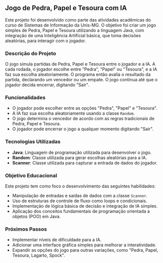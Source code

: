 ## Jogo de Pedra, Papel e Tesoura com IA

Este projeto foi desenvolvido como parte das atividades acadêmicas do curso de Sistemas de Informação da Unis-MG. O objetivo foi criar um jogo simples de Pedra, Papel e Tesoura utilizando a linguagem Java, com integração de uma Inteligência Artificial básica, que toma decisões aleatórias, para interagir com o jogador.

### Descrição do Projeto
O jogo simula partidas de Pedra, Papel e Tesoura entre o jogador e a IA. A cada rodada, o jogador escolhe entre "Pedra", "Papel" ou "Tesoura", e a IA faz sua escolha aleatoriamente. O programa então avalia o resultado da partida, declarando um vencedor ou um empate. O jogo continua até que o jogador decida encerrar, digitando "Sair".

### Funcionalidades
- O jogador pode escolher entre as opções "Pedra", "Papel" e "Tesoura".
- A IA faz sua escolha aleatoriamente usando a classe `Random`.
- O jogo determina o vencedor de acordo com as regras tradicionais de Pedra, Papel e Tesoura.
- O jogador pode encerrar o jogo a qualquer momento digitando "Sair".

### Tecnologias Utilizadas
- **Java**: Linguagem de programação utilizada para desenvolver o jogo.
- **Random**: Classe utilizada para gerar escolhas aleatórias para a IA.
- **Scanner**: Classe utilizada para capturar a entrada de dados do jogador.

### Objetivo Educacional
Este projeto tem como foco o desenvolvimento das seguintes habilidades:
- Manipulação de entradas e saídas de dados com a classe `Scanner`.
- Uso de estruturas de controle de fluxo como loops e condicionais.
- Implementação de lógica básica de decisão e integração de IA simples.
- Aplicação dos conceitos fundamentais de programação orientada a objetos (POO) em Java.

### Próximos Passos
- Implementar níveis de dificuldade para a IA.
- Adicionar uma interface gráfica simples para melhorar a interatividade.
- Expandir as opções do jogo para outras variações, como "Pedra, Papel, Tesoura, Lagarto, Spock".
